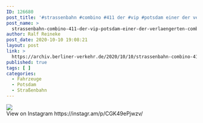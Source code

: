 ```yaml
---
ID: 126680
post_title: '#strassenbahn #combino #411 der #vip #potsdam einer der verlängerten Combinos'
post_name: >
  strassenbahn-combino-411-der-vip-potsdam-einer-der-verlaengerten-combinos
author: Ralf Reineke
post_date: 2020-10-10 19:08:21
layout: post
link: >
  https://archiv.berliner-verkehr.de/2020/10/10/strassenbahn-combino-411-der-vip-potsdam-einer-der-verlaengerten-combinos/
published: true
tags: [ ]
categories:
  - Fahrzeuge
  - Potsdam
  - Straßenbahn
---
```

<div><img src='https://scontent-iad3-1.cdninstagram.com/v/t51.29350-15/121055997_800718557430872_8841444930656607663_n.jpg?_nc_cat=111&_nc_sid=8ae9d6&_nc_ohc=F_IKNP1Sj8cAX8oq8co&_nc_ht=scontent-iad3-1.cdninstagram.com&oh=647f5b99c4ba9b3047afadbf72e5484b&oe=5FA70645' style='max-width:600px;' /><br/><div>View on Instagram https://instagr.am/p/CGK49ePjwzv/</div></div>
